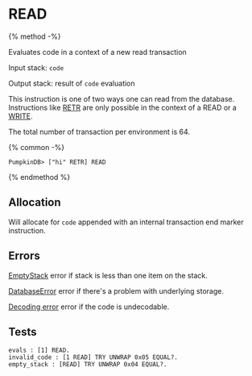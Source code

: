 # READ

{% method -%}

Evaluates code in a context of a new read transaction

Input stack: `code`

Output stack: result of `code` evaluation

This instruction is one of two ways one can read from the database.
Instructions like [RETR](RETR.md) are only possible in the context of
a READ or a [WRITE](WRITE.md).

The total number of transaction per environment is 64.

{% common -%}

```
PumpkinDB> ["hi" RETR] READ
```

{% endmethod %}

## Allocation

Will allocate for `code` appended with an internal transaction end
marker instruction.

## Errors

[EmptyStack](./errors/EmptyStack.md) error if stack is less than one item on the stack.

[DatabaseError](./errors/DatabaseError.md) error if there's a problem with underlying storage.

[Decoding error](./errors/DECODING.md) error if the code is undecodable.

## Tests

```test
evals : [1] READ.
invalid_code : [1 READ] TRY UNWRAP 0x05 EQUAL?.
empty_stack : [READ] TRY UNWRAP 0x04 EQUAL?.
```
